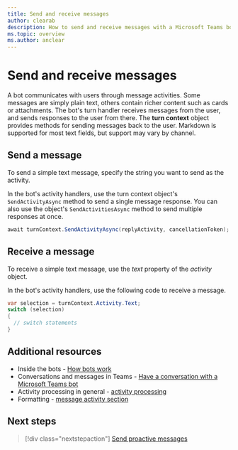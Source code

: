 ```yaml
---
title: Send and receive messages
author: clearab
description: How to send and receive messages with a Microsoft Teams bot
ms.topic: overview
ms.author: anclear
---
```

# Send and receive messages

<!-- Draft -->
A bot communicates with users through message activities. Some messages are simply plain text, others contain richer content such as cards or attachments. The bot's turn handler receives messages from the user, and sends responses to the user from there. The **turn context** object provides methods for sending messages back to the user.
Markdown is supported for most text fields, but support may vary by channel.

## Send a message

To send a simple text message, specify the string you want to send as the activity.

In the bot's activity handlers, use the turn context object's `SendActivityAsync` method to send a single message response. You can also use the object's `SendActivitiesAsync` method to send multiple responses at once.

<!-- [!code-csharp[Send message](~/../botbuilder-dotnet/tests/Teams/52.Teams-echo-bot/Bots/TeamsEchoBot.cs?range=45-52&highlight=51)]
-->

```cs
await turnContext.SendActivityAsync(replyActivity, cancellationToken);

```

## Receive a message

To receive a simple text message, use the *text* property of the *activity* object.

In the bot's activity handlers, use the following code to receive a message. 

<!-- [!code-csharp[Receive message](~/../botbuilder-dotnet/tests/Teams/52.Teams-echo-bot/Bots/TeamsEchoBot.cs?range=23-43&highlight=23)]
-->

```cs
var selection = turnContext.Activity.Text;
switch (selection)
{
  // switch statements
}
```

## Additional resources

- Inside the bots - [How bots work](https://docs.microsoft.com/en-us/azure/bot-service/bot-builder-basics?view=azure-bot-service-4.0&tabs=csharp#bot-structure)
- Conversations and messages in Teams - [Have a conversation with a Microsoft Teams bot](https://docs.microsoft.com/en-us/microsoftteams/platform/concepts/bots/bot-conversations/bots-conversations)
- Activity processing in general - [activity processing](https://docs.microsoft.com/en-us/azure/bot-service/bot-builder-basics?view=azure-bot-service-4.0&tabs=csharp#the-activity-processing-stack)
- Formatting - [message activity section](https://aka.ms/botSpecs-activitySchema#message-activity)

## Next steps

> [!div class="nextstepaction"]
> [Send proactive messages](send-proactive-messages.md)

<!-- 
## Writing notes

Might need to be renamed to map to 1:1 conversations

 * **Purpose** The simple article
 * **Existing teams doc reference** 
   * Some of: [https://docs.microsoft.com/en-us/microsoftteams/platform/concepts/bots/bot-conversations/bots-conversations](https://docs.microsoft.com/en-us/microsoftteams/platform/concepts/bots/bot-conversations/bots-conversations)
 * **Existing Bot framework doc reference** 
   * [https://docs.microsoft.com/en-us/azure/bot-service/bot-builder-howto-send-messages?view=azure-bot-service-4.0&tabs=csharp](https://docs.microsoft.com/en-us/azure/bot-service/bot-builder-howto-send-messages?view=azure-bot-service-4.0&tabs=csharp)
 * **Code Snippets** 
   * none, or all really
  -->
